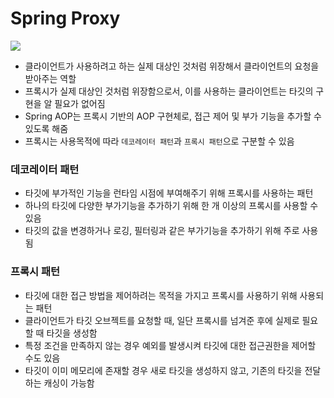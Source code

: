 # Spring Proxy

![](https://img1.daumcdn.net/thumb/R1280x0/?scode=mtistory2&fname=https%3A%2F%2Fblog.kakaocdn.net%2Fdn%2FvT3ai%2FbtrmjHzU42R%2FebRyuVtL9VtmcwubOIGD00%2Fimg.png)

* 클라이언트가 사용하려고 하는 실제 대상인 것처럼 위장해서 클라이언트의 요청을 받아주는 역할
* 프록시가 실제 대상인 것처럼 위장함으로서, 이를 사용하는 클라이언트는 타깃의 구현을 알 필요가 없어짐
* Spring AOP는 프록시 기반의 AOP 구현체로, 접근 제어 및 부가 기능을 추가할 수 있도록 해줌
* 프록시는 사용목적에 따라 `데코레이터 패턴`과 `프록시 패턴`으로 구분할 수 있음

### 데코레이터 패턴
* 타깃에 부가적인 기능을 런타임 시점에 부여해주기 위해 프록시를 사용하는 패턴
* 하나의 타깃에 다양한 부가기능을 추가하기 위해 한 개 이상의 프록시를 사용할 수 있음
* 타깃의 값을 변경하거나 로깅, 필터링과 같은 부가기능을 추가하기 위해 주로 사용됨

### 프록시 패턴
* 타깃에 대한 접근 방법을 제어하려는 목적을 가지고 프록시를 사용하기 위해 사용되는 패턴
* 클라이언트가 타깃 오브젝트를 요청할 때, 일단 프록시를 넘겨준 후에 실제로 필요할 때 타깃을 생성함
* 특정 조건을 만족하지 않는 경우 예외를 발생시켜 타깃에 대한 접근권한을 제어할 수도 있음
* 타깃이 이미 메모리에 존재할 경우 새로 타깃을 생성하지 않고, 기존의 타깃을 전달하는 캐싱이 가능함